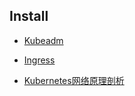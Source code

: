 
## Install

- [Kubeadm](/cloud-native/kubernetes/install-doc/kubeadm.md)

- [Ingress](/cloud-native/kubernetes/install-doc/ingress.md)

- [Kubernetes网络原理剖析](https://mp.weixin.qq.com/s/IXOvytnUG06u-JiRcs-_9g)